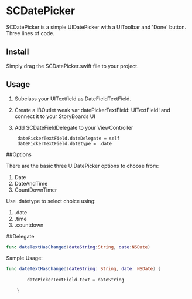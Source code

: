 # SCDatePicker

SCDatePicker is a simple UIDatePicker with a UIToolbar and 'Done' button. Three lines of code.

## Install

Simply drag the SCDatePicker.swift file to your project.

## Usage

1. Subclass your UITextfield as DateFieldTextField.
2. Create a IBOutlet weak var datePickerTextField: UITextField! and connect it to your StoryBoards UI
3. Add SCDateFieldDelegate to your ViewController
        
        datePickerTextField.dateDelegate = self
        datePickerTextField.datetype = .date

##Options

There are the basic three UIDatePicker options to choose from:
1. Date
2. DateAndTime
3. CountDownTimer

Use .datetype to select choice using:
1. .date
2. .time
3. .countdown

##Delegate
```Swift
func dateTextHasChanged(dateString:String, date:NSDate)
```

Sample Usage:
```Swift
func dateTextHasChanged(dateString: String, date: NSDate) {
    
        datePickerTextField.text = dateString
        
    }
```

